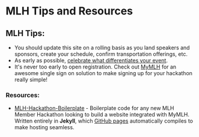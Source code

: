 # MLH Tips and Resources

## **MLH Tips:** 

* You should update this site on a rolling basis as you land speakers and sponsors, create your schedule, confirm transportation offerings, etc.
* As early as possible, [celebrate what differentiates your event](http://guide.mlh.io/Organizer-Timeline/2-Months-Before/Promote-Your-Event.html).
* It's never too early to open registration. Check out [MyMLH](http://my.mlh.io) for an awesome single sign on solution to make signing up for your hackathon really simple!

### Resources:

* [MLH-Hackathon-Boilerplate](https://github.com/MLH/mlh-hackathon-boilerplate) - Boilerplate code for any new MLH Member Hackathon looking to build a website integrated with MyMLH. Written entirely in **Jekyll**, which [GitHub pages](https://pages.github.com/) automatically compiles to make hosting seamless.

